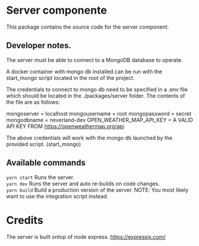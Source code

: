 # Server componente
This package contains the source code for the server component.

## Developer notes.
The server must be able to connect to a MongoDB database to operate.

A docker container with mongo db installed can be run with the start_mongo script located in the root of the project.

The credentials to connect to mongo db need to be specified in a .env file which should be located in the ./packages/server folder. The contents of the file are as follows:

mongoserver = localhost
mongousername = root
mongopassword = secret
mongodbname = neverland-dev
OPEN_WEATHER_MAP_API_KEY = A VALID API KEY FROM https://openweathermap.org/api

The above credentials will work with the mongo db launched by the provided script. (start_mongo)


## Available commands
`yarn start` Runs the server.  
`yarn dev` Runs the server and auto re-builds on code changes.  
`yarn build` Build a production version of the server. NOTE: You most likely want to use the integration script instead.

# Credits
The server is built ontop of node express.
https://expressjs.com/